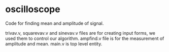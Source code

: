 # oscilloscope
Code for finding mean and amplitude of signal.

trivav.v, squarevav.v and sinevav.v files are for creating input forms, we used them to control our algorithm.
ampfind.v file is for the measurement of amplitude and mean.
main.v is top level entity.
